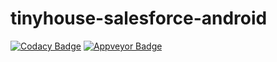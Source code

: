 # tinyhouse-salesforce-android

[![Codacy Badge](https://api.codacy.com/project/badge/Grade/695861c183454377982759a726c76a02)](https://www.codacy.com/manual/kharsh39/barview-android?utm_source=github.com&amp;utm_medium=referral&amp;utm_content=krharsh17/barview-android&amp;utm_campaign=Badge_Grade)    [![Appveyor Badge](https://ci.appveyor.com/api/projects/status/github/hackslash-nitp/tinyhouse-salesforce-android)](https://ci.appveyor.com/project/krharsh17/tinyhouse-salesforce-android)
